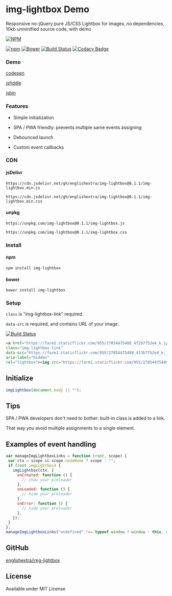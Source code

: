# img-lightbox Demo

Responsive no-jQuery pure JS/CSS Lightbox for images, no dependencies, 10kb unminified source code, with demo

[![NPM](https://nodei.co/npm/img-lightbox.png?downloads=true)](https://nodei.co/npm/img-lightbox/)

[![npm](https://img.shields.io/npm/v/img-lightbox.svg)](https://github.com/englishextra/img-lightbox)
[![Bower](https://img.shields.io/bower/v/img-lightbox.svg)](https://github.com/englishextra/img-lightbox)
[![Build Status](https://travis-ci.org/englishextra/img-lightbox.svg?branch=master)](https://travis-ci.org/englishextra/img-lightbox)
[![Codacy Badge](https://api.codacy.com/project/badge/Grade/2fbe9cbd4dcb4d3b8fe83dac98633f67)](https://www.codacy.com/app/englishextra/img-lightbox?utm_source=github.com&amp;utm_medium=referral&amp;utm_content=englishextra/img-lightbox&amp;utm_campaign=Badge_Grade)

### Demo

[codepen](https://codepen.io/englishextra/full/YLQxRp/)

[jsfiddle](https://fiddle.jshell.net/englishextra/8hhpbv4h/show/)

[jsbin](https://output.jsbin.com/laxudog)

### Features

* Simple initialization

* SPA / PWA friendly: prevents multiple same events assigning

* Debounced launch

* Custom event callbacks

### CDN

#### jsDelivr

`https://cdn.jsdelivr.net/gh/englishextra/img-lightbox@0.1.1/img-lightbox.min.js`

`https://cdn.jsdelivr.net/gh/englishextra/img-lightbox@0.1.1/img-lightbox.min.css`

#### unpkg

`https://unpkg.com/img-lightbox@0.1.1/img-lightbox.js`

`https://unpkg.com/img-lightbox@0.1.1/img-lightbox.css`

### Install

#### npm

`npm install img-lightbox`

#### bower

`bower install img-lightbox`

### Setup

`class` is "img-lightbox-link" required.

`data-src` is required, and contains URL of your image.

[![Build Status](https://farm1.staticflickr.com/955/27854475488_5f82a379ca_z.jpg)](https://farm1.staticflickr.com/955/27854475488_5f82a379ca_z.jpg)

```html
<a href="https://farm1.staticflickr.com/955/27854475488_4f2b7f52e4_k.jpg"
class="img-lightbox-link"
data-src="https://farm1.staticflickr.com/955/27854475488_4f2b7f52e4_k.jpg"
aria-label="hidden"
rel="lightbox"><img src="https://farm1.staticflickr.com/955/27854475488_5f82a379ca_z.jpg" alt="Image Lightbox" /></a>
 ```

## Initialize

```javascript
imgLightbox(document.body || "");
```

## Tips

SPA / PWA developers don't need to bother: built-in class is added to a link.

 That way you avoid multiple assignments to a single element.

## Examples of event handling

 ```javascript
var manageImgLightboxLinks = function (root, scope) {
  var ctx = scope && scope.nodeName ? scope : "";
  if (root.imgLightbox) {
    imgLightbox(ctx, {
      onCreated: function () {
        // show your preloader
      },
      onLoaded: function () {
        // hide your preloader
      },
      onError: function () {
        // hide your preloader
      },
    });
  }
};
manageImgLightboxLinks("undefined" !== typeof window ? window : this, document.body || "");
```

## GitHub

[englishextra/img-lightbox](https://github.com/englishextra/img-lightbox)

## License

Available under MIT License